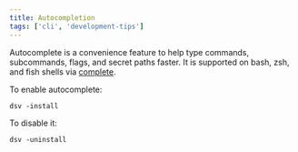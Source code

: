 ```yaml
---
title: Autocompletion
tags: ['cli', 'development-tips']
---
```


Autocomplete is a convenience feature to help type commands, subcommands, flags, and secret paths faster.
It is supported on bash, zsh, and fish shells via [complete](https://github.com/posener/complete).

To enable autocomplete:

```shell
dsv -install
```

To disable it:

```shell
dsv -uninstall
```
